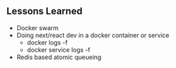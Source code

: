 ## Lessons Learned

* Docker swarm
* Doing next/react dev in a docker container or service
  * docker logs -f <container>
  * docker service logs -f <service>
* Redis based atomic queueing